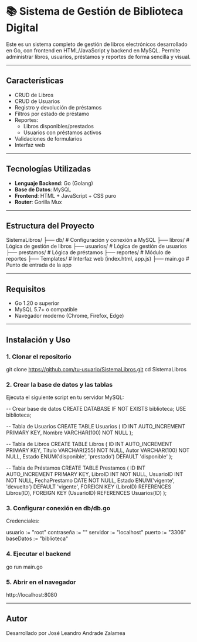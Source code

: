 
# 📚 Sistema de Gestión de Biblioteca Digital

Este es un sistema completo de gestión de libros electrónicos desarrollado en Go, con frontend en HTML/JavaScript y backend en MySQL. Permite administrar libros, usuarios, préstamos y reportes de forma sencilla y visual.

---

## Características

- CRUD de Libros
- CRUD de Usuarios
- Registro y devolución de préstamos
- Filtros por estado de préstamo
- Reportes:
  - Libros disponibles/prestados
  - Usuarios con préstamos activos
- Validaciones de formularios
- Interfaz web

---

## Tecnologías Utilizadas

- **Lenguaje Backend**: Go (Golang)
- **Base de Datos**: MySQL
- **Frontend**: HTML + JavaScript + CSS puro
- **Router**: Gorilla Mux

---

## Estructura del Proyecto

SistemaLibros/
├── db/              # Configuración y conexión a MySQL
├── libros/          # Lógica de gestión de libros
├── usuarios/        # Lógica de gestión de usuarios
├── prestamos/       # Lógica de préstamos
├── reportes/        # Módulo de reportes
├── Templates/       # Interfaz web (index.html, app.js)
├── main.go          # Punto de entrada de la app

---

## Requisitos

- Go 1.20 o superior
- MySQL 5.7+ o compatible
- Navegador moderno (Chrome, Firefox, Edge)

---

## Instalación y Uso

### 1. Clonar el repositorio

git clone https://github.com/tu-usuario/SistemaLibros.git
cd SistemaLibros

### 2. Crear la base de datos y las tablas

Ejecuta el siguiente script en tu servidor MySQL:

-- Crear base de datos
CREATE DATABASE IF NOT EXISTS biblioteca;
USE biblioteca;

-- Tabla de Usuarios
CREATE TABLE Usuarios (
    ID INT AUTO_INCREMENT PRIMARY KEY,
    Nombre VARCHAR(100) NOT NULL
);

-- Tabla de Libros
CREATE TABLE Libros (
    ID INT AUTO_INCREMENT PRIMARY KEY,
    Titulo VARCHAR(255) NOT NULL,
    Autor VARCHAR(100) NOT NULL,
    Estado ENUM('disponible', 'prestado') DEFAULT 'disponible'
);

-- Tabla de Préstamos
CREATE TABLE Prestamos (
    ID INT AUTO_INCREMENT PRIMARY KEY,
    LibroID INT NOT NULL,
    UsuarioID INT NOT NULL,
    FechaPrestamo DATE NOT NULL,
    Estado ENUM('vigente', 'devuelto') DEFAULT 'vigente',
    FOREIGN KEY (LibroID) REFERENCES Libros(ID),
    FOREIGN KEY (UsuarioID) REFERENCES Usuarios(ID)
);

### 3. Configurar conexión en db/db.go

Credenciales:

usuario := "root"
contraseña := ""
servidor := "localhost"
puerto := "3306"
baseDatos := "biblioteca"

### 4. Ejecutar el backend

go run main.go

### 5. Abrir en el navegador

http://localhost:8080

---

## Autor

Desarrollado por José Leandro Andrade Zalamea  
